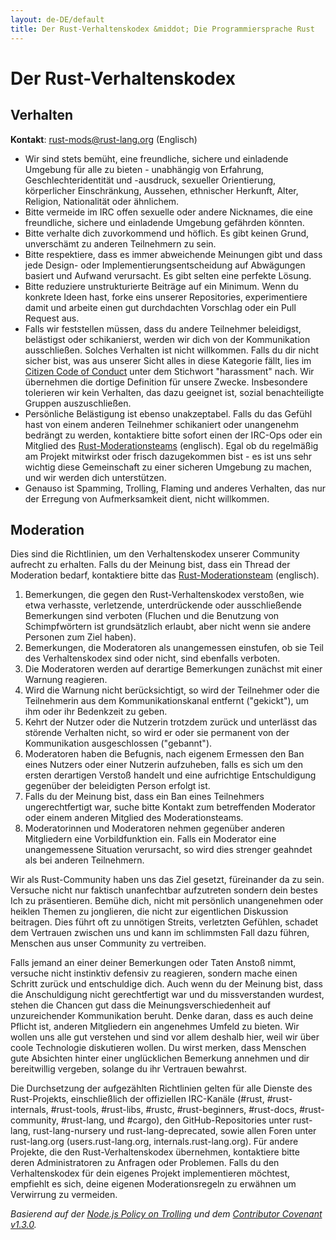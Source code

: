 ```yaml
---
layout: de-DE/default
title: Der Rust-Verhaltenskodex &middot; Die Programmiersprache Rust
---
```


# Der Rust-Verhaltenskodex

## Verhalten

**Kontakt**: [rust-mods@rust-lang.org](mailto:rust-mods@rust-lang.org) (Englisch)

* Wir sind stets bemüht, eine freundliche, sichere und einladende Umgebung für alle zu bieten - unabhängig von Erfahrung, Geschlechteridentität und -ausdruck, sexueller Orientierung, körperlicher Einschränkung, Aussehen, ethnischer Herkunft, Alter, Religion, Nationalität oder ähnlichem.
* Bitte vermeide im IRC offen sexuelle oder andere Nicknames, die eine freundliche, sichere und einladende Umgebung gefährden könnten.
* Bitte verhalte dich zuvorkommend und höflich. Es gibt keinen Grund, unverschämt zu anderen Teilnehmern zu sein.
* Bitte respektiere, dass es immer abweichende Meinungen gibt und dass jede Design- oder Implementierungsentscheidung auf Abwägungen basiert und Aufwand verursacht. Es gibt selten eine perfekte Lösung.
* Bitte reduziere unstrukturierte Beiträge auf ein Minimum. Wenn du konkrete Ideen hast, forke eins unserer Repositories, experimentiere damit und arbeite einen gut durchdachten Vorschlag oder ein Pull Request aus.
* Falls wir feststellen müssen, dass du andere Teilnehmer beleidigst, belästigst oder schikanierst, werden wir dich von der Kommunikation ausschließen. Solches Verhalten ist nicht willkommen. Falls du dir nicht sicher bist, was aus unserer Sicht alles in diese Kategorie fällt, lies im <a href="http://citizencodeofconduct.org/">Citizen Code of Conduct</a> unter dem Stichwort "harassment" nach. Wir übernehmen die dortige Definition für unsere Zwecke. Insbesondere tolerieren wir kein Verhalten, das dazu geeignet ist, sozial benachteiligte Gruppen auszuschließen.
* Persönliche Belästigung ist ebenso unakzeptabel. Falls du das Gefühl hast von einem anderen Teilnehmer schikaniert oder unangenehm bedrängt zu werden, kontaktiere bitte sofort einen der IRC-Ops oder ein Mitglied des [Rust-Moderationsteams](/team.html#Moderatoren) (englisch). Egal ob du regelmäßig am Projekt mitwirkst oder frisch dazugekommen bist - es ist uns sehr wichtig diese Gemeinschaft zu einer sicheren Umgebung zu machen, und wir werden dich unterstützen.
* Genauso ist Spamming, Trolling, Flaming und anderes Verhalten, das nur der Erregung von Aufmerksamkeit dient, nicht willkommen.

## Moderation

Dies sind die Richtlinien, um den Verhaltenskodex unserer Community aufrecht zu erhalten. Falls du der Meinung bist, dass ein Thread der Moderation bedarf, kontaktiere bitte das [Rust-Moderationsteam](/team.html#Moderatoren) (englisch).

1. Bemerkungen, die gegen den Rust-Verhaltenskodex verstoßen, wie etwa verhasste, verletzende, unterdrückende oder ausschließende Bemerkungen sind verboten (Fluchen und die Benutzung von Schimpfwörtern ist grundsätzlich erlaubt, aber nicht wenn sie andere Personen zum Ziel haben).
2. Bemerkungen, die Moderatoren als unangemessen einstufen, ob sie Teil des Verhaltenskodex sind oder nicht, sind ebenfalls verboten.
3. Die Moderatoren werden auf derartige Bemerkungen zunächst mit einer Warnung reagieren.
4. Wird die Warnung nicht berücksichtigt, so wird der Teilnehmer oder die Teilnehmerin aus dem Kommunikationskanal entfernt ("gekickt"), um ihm oder ihr Bedenkzeit zu geben.
5. Kehrt der Nutzer oder die Nutzerin trotzdem zurück und unterlässt das störende Verhalten nicht, so wird er oder sie permanent von der Kommunikation ausgeschlossen ("gebannt").
6. Moderatoren haben die Befugnis, nach eigenem Ermessen den Ban eines Nutzers oder einer Nutzerin aufzuheben, falls es sich um den ersten derartigen Verstoß handelt und eine aufrichtige Entschuldigung gegenüber der beleidigten Person erfolgt ist.
7. Falls du der Meinung bist, dass ein Ban eines Teilnehmers ungerechtfertigt war, suche bitte Kontakt zum betreffenden Moderator oder einem anderen Mitglied des Moderationsteams.
8. Moderatorinnen und Moderatoren nehmen gegenüber anderen Mitgliedern eine Vorbildfunktion ein. Falls ein Moderator eine unangemessene Situation verursacht, so wird dies strenger geahndet als bei anderen Teilnehmern.

Wir als Rust-Community haben uns das Ziel gesetzt, füreinander da zu sein. Versuche nicht nur faktisch unanfechtbar aufzutreten sondern dein bestes Ich zu präsentieren. Bemühe dich, nicht mit persönlich unangenehmen oder heiklen Themen zu jonglieren, die nicht zur eigentlichen Diskussion beitragen. Dies führt oft zu unnötigen Streits, verletzten Gefühlen, schadet dem Vertrauen zwischen uns und kann im schlimmsten Fall dazu führen, Menschen aus unser Community zu vertreiben.

Falls jemand an einer deiner Bemerkungen oder Taten Anstoß nimmt, versuche nicht instinktiv defensiv zu reagieren, sondern mache einen Schritt zurück und entschuldige dich. Auch wenn du der Meinung bist, dass die Anschuldigung nicht gerechtfertigt war und du missverstanden wurdest, stehen die Chancen gut dass die Meinungsverschiedenheit auf unzureichender Kommunikation beruht. Denke daran, dass es auch deine Pflicht ist, anderen Mitgliedern ein angenehmes Umfeld zu bieten. Wir wollen uns alle gut verstehen und sind vor allem deshalb hier, weil wir über coole Technologie diskutieren wollen. Du wirst merken, dass Menschen gute Absichten hinter einer unglücklichen Bemerkung annehmen und dir bereitwillig vergeben, solange du ihr Vertrauen bewahrst.

Die Durchsetzung der aufgezählten Richtlinien gelten für alle Dienste des Rust-Projekts, einschließlich der offiziellen IRC-Kanäle (#rust, #rust-internals, #rust-tools, #rust-libs, #rustc, #rust-beginners, #rust-docs, #rust-community, #rust-lang, und #cargo), den GitHub-Repositories unter rust-lang, rust-lang-nursery und rust-lang-deprecated, sowie allen Foren unter rust-lang.org (users.rust-lang.org, internals.rust-lang.org). Für andere Projekte, die den Rust-Verhaltenskodex übernehmen, kontaktiere bitte deren Administratoren zu Anfragen oder Problemen. Falls du den Verhaltenskodex für dein eigenes Projekt implementieren möchtest, empfiehlt es sich, deine eigenen Moderationsregeln zu erwähnen um Verwirrung zu vermeiden.

*Basierend auf der [Node.js Policy on Trolling](http://blog.izs.me/post/30036893703/policy-on-trolling) und dem [Contributor Covenant v1.3.0](https://www.contributor-covenant.org/version/1/3/0/).*


